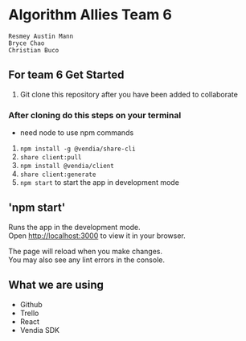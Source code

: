 # Algorithm Allies Team 6
    Resmey Austin Mann
    Bryce Chao
    Christian Buco
## For team 6 Get Started

1. Git clone this repository after you have been added to collaborate

### After cloning do this steps on your terminal
* need node to use npm commands
1. `npm install -g @vendia/share-cli`
2. `share client:pull`
3. `npm install @vendia/client`
4. `share client:generate`
5. `npm start` to start the app in development mode

## 'npm start'

Runs the app in the development mode.\
Open [http://localhost:3000](http://localhost:3000) to view it in your browser.

The page will reload when you make changes.\
You may also see any lint errors in the console.

## What we are using

* Github
* Trello
* React
* Vendia SDK
